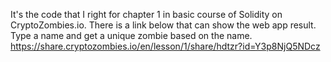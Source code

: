 It's the code that I right for chapter 1 in basic course of Solidity on CryptoZombies.io. 
There is a link below that can show the web app result. 
Type a name and get a unique zombie based on the name. 
https://share.cryptozombies.io/en/lesson/1/share/hdtzr?id=Y3p8NjQ5NDcz
